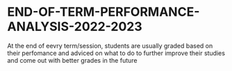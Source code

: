 # END-OF-TERM-PERFORMANCE-ANALYSIS-2022-2023
At the end of eevry term/session, students are usually graded based on their perfomance and adviced on what to do to further improve their studies and come out with better grades in the future
